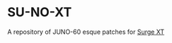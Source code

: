 # SU-NO-XT
A repository of JUNO-60 esque patches for [Surge XT](https://surge-synthesizer.github.io)
